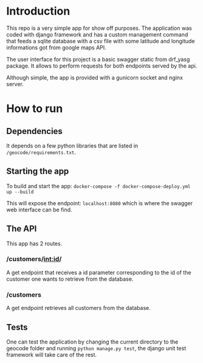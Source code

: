 # Introduction 

This repo is a very simple app for show off purposes. The application was coded with django framework and has a custom management command that feeds a sqlite database with a csv file with some latitude and longitude informations got from google maps API.

The user interface for this project is a basic swagger static from drf_yasg package. It allows to perform requests for both endpoints served by the api.

Although simple, the app is provided with a gunicorn socket and nginx server.

# How to run

## Dependencies

It depends on a few python libraries that are listed in ``` /geocode/requirements.txt```.


## Starting the app

To build and start the app:
``` docker-compose -f docker-compose-deploy.yml up --build ```

This will expose the endpoint: ``` localhost:8080 ``` which is where the swagger web interface can be find.


## The API

This app has 2 routes. 

### /customers/<int:id>/
A get endpoint that receives a id parameter corresponding to the id of the customer one wants to retrieve from the database.

### /customers
A get endpoint retrieves all customers from the database.


## Tests

One can test the application by changing the current directory to the geocode folder and running ``` python manage.py test ```, the django unit test framework will take care of the rest.




